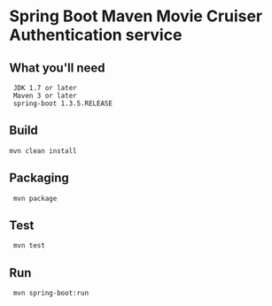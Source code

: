 # Spring Boot Maven Movie Cruiser Authentication service

##  What you'll need

     JDK 1.7 or later
     Maven 3 or later
     spring-boot 1.3.5.RELEASE

##  Build
     
    mvn clean install    

##  Packaging

     mvn package 

##  Test

     mvn test   


##  Run

     mvn spring-boot:run


